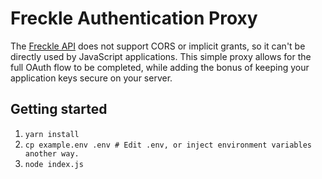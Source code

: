 # Freckle Authentication Proxy

The [Freckle API](http://developer.letsfreckle.com/v2/oauth/) does not support
CORS or implicit grants, so it can't be directly used by JavaScript
applications. This simple proxy allows for the full OAuth flow to be completed,
while adding the bonus of keeping your application keys secure on your server.

## Getting started

1. `yarn install`
1. `cp example.env .env # Edit .env, or inject environment variables another way.`
1. `node index.js`
